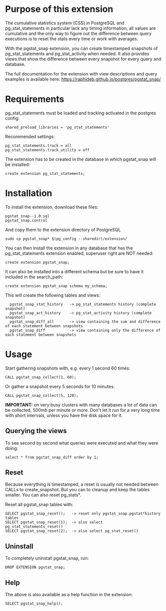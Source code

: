# Purpose of this extension
The cumulative statistics system (CSS) in PostgreSQL and pg_stat_statements in particular lack any timing information, all values are cumulative and the only way to figure out the difference between query executions is to reset the stats every time or work with averages. 

With the pgstat_snap extension, you can create timestamped snapshots of pg_stat_statements and pg_stat_activity when needed. It also provides views that show the difference between every snapshot for every query and database. 

The full documentation for the extension with view descriptions and query examples is available here: https://raphideb.github.io/postgres/pgstat_snap/

# Requirements
pg_stat_statements must be loaded and tracking activated in the postgres config:  
```
shared_preload_libraries = 'pg_stat_statements'
```
Recommended settings:  
```
pg_stat_statements.track = all  
pg_stat_statements.track_utility = off
```
The extension has to be created in the database in which pgstat_snap will be installed:
```
create extension pg_stat_statements;
```
# Installation
To install the extension, download these files:
```
pgstat_snap--1.0.sql
pgstat_snap.control
```
And copy them to the extension directory of PostgreSQL
```
sudo cp pgstat_snap* $(pg_config --sharedir)/extension/
```
You can then install the extension in any database that has the pg_stat_statements extension enabled, superuser right are NOT needed:
```
create extension pgstat_snap;
```
It can also be installed into a different schema but be sure to have it included in the search_path:
```
create extension pgstat_snap schema my_schema;
```
This will create the following tables and views:
```
  pgstat_snap_stat_history   -> pg_stat_statements history (complete snapshot)
  pgstat_snap_act_history    -> pg_stat_activity history (complete snapshot)
  pgstat_snap_diff_all       -> view containing the sum and difference of each statement between snapshots
  pgstat_snap_diff           -> view containing only the difference of each statement between snapshots
```
# Usage
Start gathering snapshots with, e.g. every 1 second 60 times:
```
CALL pgstat_snap_collect(1, 60);
```
Or gather a snapshot every 5 seconds for 10 minutes:
```
CALL pgstat_snap_collect(5, 120);
```
**IMPORTANT:** on very busy clusters with many databases a lot of data can be collected, 500mb per minute or more. Don't let it run for a very long time with short intervals, unless you have the disk space for it.

## Querying the views
To see second by second what queries were executed and what they were doing:
```
select * from pgstat_snap_diff order by 1;
```
## Reset
Because everything is timestamped, a reset is usually not needed between CALLs to create_snapshot. But you can to cleanup and keep the tables smaller. You can also reset pg_stats*.

Reset all pgstat_snap tables with:
```
SELECT pgstat_snap_reset();   -> reset only pgstat_snap.pgstat*history tables
SELECT pgstat_snap_reset(1);  -> also select pg_stat_statements_reset()
SELECT pgstat_snap_reset(2);  -> also select pg_stat_reset()
```
## Uninstall
To completely uninstall pgstat_snap, run:
```
DROP EXTENSION pgstat_snap;
```
## Help
The above is also available as a help function in the extension:
```
SELECT pgstat_snap_help();
```
